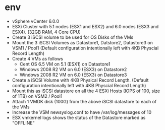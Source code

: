 # env
- vSphere vCenter 6.0.0 
- ESXi Cluster with 5.1 nodes (ESX1 and ESX2)  and 6.0 nodes (ESX3 and ESX4). (32GB RAM, 4 Core CPU)
- Create 3 iSCSI volume to be used for OS Disks of the VMs
- Mount the 3 iSCSI Volumes as Datastore1, Datstore2, Datastore3 on VSM1 / Pool1 (Default configuration intentionally left with 4KB Physcial Record Length)
- Create 4 VMs as follows
  - Cent OS 6.5 VM on 5.1 (ESX1) on Datastore1
  - Windows 2008 R2 VM on 6.0 (ESX3) on Datastore2
  - Windows 2008 R2 VM on 6.0 (ESX3) on Datastore3
- Create a iSCSI Volume with 4KB Physical Record Length. (Default configuration intentionally left with 4KB Physcial Record Length)
- Mount this as iSCSI datastore on all the 4 ESXi Hosts (IOPS of 100, size of 1TB) on VSM2 / Pool1
- Attach 1 VMDK disk (100G) from the above iSCSI datastore to each of the VMs 
- Increase the VSM newsyslog.conf to have /var/log/messages of 10
- ESX vmkernel logs shows the status of the Datastore marked as "OFFLINE"
